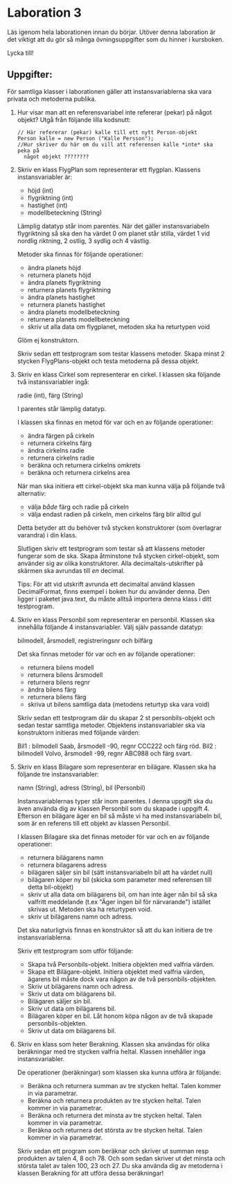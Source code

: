 Laboration 3
============

Läs igenom hela laborationen innan du börjar. Utöver denna laboration är det
viktigt att du gör så många övningsuppgifter som du hinner i kursboken.


Lycka till!


Uppgifter:
----------

För samtliga klasser i laborationen gäller att instansvariablerna ska vara
privata och metoderna publika.


1.  Hur visar man att en referensvariabel inte refererar (pekar) på något
    objekt? Utgå från följande lilla kodsnutt:

        // Här refererar (pekar) kalle till ett nytt Person-objekt
        Person kalle = new Person ("Kalle Persson");
        //Hur skriver du här om du vill att referensen kalle *inte* ska peka på
          något objekt ????????  


2.  Skriv en klass FlygPlan som representerar ett flygplan. Klassens
    instansvariabler är:
    
    * höjd (int)
    * flygriktning (int)
    * hastighet (int)
    * modellbeteckning (String)
    
    Lämplig datatyp står inom parentes. När det gäller instansvariabeln
    flygriktning så ska den ha värdet 0 om planet står stilla, värdet 1 vid
    nordlig riktning, 2 ostlig, 3 sydlig och 4 västlig.
    
    Metoder ska finnas för följande operationer:
    
    - ändra planets höjd
    - returnera planets höjd
    - ändra planets flygriktning
    - returnera planets flygriktning
    - ändra planets hastighet
    - returnera planets hastighet
    - ändra planets modellbeteckning
    - returnera planets modellbeteckning
    - skriv ut alla data om flygplanet, metoden ska ha returtypen void

    Glöm ej konstruktorn.
    
    Skriv sedan ett testprogram som testar klassens metoder. Skapa minst 2
    stycken FlygPlans-objekt och testa metoderna på dessa objekt.


3.  Skriv en klass Cirkel som representerar en cirkel. I klassen ska följande
    två instansvariabler ingå:
    
    radie (int), färg (String)
    
    I parentes står lämplig datatyp.
    
    I klassen ska finnas en metod för var och en av följande operationer:
    
    - ändra färgen på cirkeln
    - returnera cirkelns färg
    - ändra cirkelns radie
    - returnera cirkelns radie
    - beräkna och returnera cirkelns omkrets
    - beräkna och returnera cirkelns area
    
    
    När man ska initiera ett cirkel-objekt ska man kunna välja på följande två
    alternativ:
    
    - välja *både* färg och radie på cirkeln
    - välja endast radien på cirkeln, men cirkelns färg blir alltid gul
    
    Detta betyder att du behöver två stycken konstruktorer (som överlagrar
    varandra) i din klass.
    
    Slutligen skriv ett testprogram som testar så att klassens metoder fungerar
    som de ska.  Skapa åtminstone två stycken cirkel-objekt, som använder sig av
    olika konstruktorer. Alla decimaltals-utskrifter på skärmen ska avrundas
    till *en* decimal.
    
    Tips: För att vid utskrift avrunda ett decimaltal använd klassen
    DecimalFormat, finns exempel i boken hur du använder denna. Den ligger i
    paketet java.text, du måste alltså importera denna klass i ditt testprogram.


4.  Skriv en klass Personbil som representerar en personbil. Klassen ska
    innehålla följande 4 instansvariabler. Välj själv passande datatyp:
    
    bilmodell, årsmodell, registreringsnr och bilfärg
    
    Det ska finnas metoder för var och en av följande operationer:
    - returnera bilens modell
    - returnera bilens årsmodell
    - returnera bilens regnr
    - ändra bilens färg
    - returnera bilens färg
    - skriva ut bilens samtliga data (metodens returtyp ska vara void)
    
    Skriv sedan ett testprogram där du skapar 2 st personbils-objekt och sedan
    testar samtliga metoder. Objektens instansvariabler ska via konstruktorn
    initieras med följande värden:
    
    Bil1 : bilmodell Saab, årsmodell -90, regnr CCC222 och färg röd.
    Bil2 : bilmodell Volvo, årsmodell -99, regnr ABC988 och färg svart.


5.  Skriv en klass Bilagare som representerar en bilägare. Klassen ska ha
    följande tre instansvariabler:
    
    namn (String), adress (String), bil (Personbil)
    
    Instansvariablernas typer står inom parentes. I denna uppgift ska du även
    använda dig av klassen Personbil som du skapade i uppgift 4. Efterson en
    bilägare äger en bil så måste vi ha med instansvariabeln bil, som är en
    referens till ett objekt av klassen Personbil.
    
    I klassen Bilagare ska det finnas metoder för var och en av följande
    operationer:
    
    - returnera bilägarens namn
    - returnera bilagarens adress
    - bilägaren säljer sin bil (sätt instansvariabeln bil att ha värdet null)
    - bilägaren köper ny bil (skicka som parameter med referensen till detta
      bil-objekt)
    - skriv ut alla data om bilägarens bil, om han inte äger nån bil så ska
      valfritt meddelande (t.ex "Äger ingen bil för närvarande") istället
      skrivas ut. Metoden ska ha returtypen void.
    - skriv ut bilägarens namn och adress.
    
    Det ska naturligtvis finnas en konstruktor så att du kan initiera de tre
    instansvariablerna.
    
    Skriv ett testprogram som utför följande:
    
    - Skapa två Personbils-objekt. Initiera objekten med valfria värden.
    - Skapa ett Bilägare-objekt. Initiera objektet med valfria värden, ägarens
      bil måste dock vara någon av de två personbils-objekten.
    - Skriv ut bilägarens namn och adress.
    - Skriv ut data om bilägarens bil.
    - Bilägaren säljer sin bil.
    - Skriv ut data om bilägarens bil.
    - Bilägaren köper en bil. Låt honom köpa någon av de två skapade
      personbils-objekten.
    - Skriv ut data om bilägarens bil.


6.  Skriv en klass som heter Berakning. Klassen ska användas för olika
    beräkningar med tre stycken valfria heltal. Klassen innehåller inga
    instansvariabler.
    
    De operationer (beräkningar) som klassen ska kunna utföra är följande:
    
    - Beräkna och returnera summan av tre stycken heltal. Talen kommer in via
      parametrar.
    - Beräkna och returnera produkten av tre stycken heltal. Talen kommer in via
      parametrar.
    - Beräkna och returnera det minsta av tre stycken heltal. Talen kommer in
      via parametrar.
    - Beräkna och returnera det största av tre stycken heltal. Talen kommer in
      via parametrar.
    
    Skriv sedan ett program som beräknar och skriver ut summan resp produkten av
    talen 4, 8 och 78. Och som sedan skriver ut det minsta och största talet av
    talen 100, 23 och 27. Du ska använda dig av metoderna i klassen Berakning
    för att utföra dessa beräkningar!


